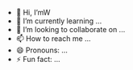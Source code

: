 - 👋 Hi, I’mW
- 🌱 I’m currently learning ...
- 💞️ I’m looking to collaborate on ...
- 📫 How to reach me ...
- 😄 Pronouns: ...
- ⚡ Fun fact: ...

<!---
MOAZJIPRIL/MOAZJIPRIL is a ✨ special ✨ repository because its `README.md` (this file) appears on your GitHub profile.
You can click the Preview link to take a look at your changes.
--->
